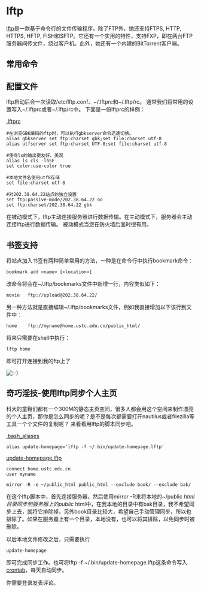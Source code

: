 ---
---

# lftp

[lftp](https://en.wikipedia.org/wiki/lftp "https://en.wikipedia.org/wiki/lftp")是一款基于命令行的文件传输程序。除了FTP外，她还支持FTPS, HTTP, HTTPS, HFTP, FISH和SFTP。它还有一个实用的特性，支持FXP，即在两台FTP服务器间传文件，绕过客户机。此外，她还有一个内建的BitTorrent客户端。 

## 常用命令

## 配置文件

lftp启动后会一次读取/etc/lftp.conf、~/.lftprc和~/.lftp/rc。 通常我们将常用的设置写入~/.lftprc或者~/.lftp/rc中。 下面是一份lftprc的样例： 

[.lftprc](/wiki/_export/code/linux_digest/435f.lftprc?codeblock=0 "下载片段")

    
    
    
    #在浏览GBK编码的ftp时，可以执行gbkserver命令迅速切换。
    alias gbkserver set ftp:charset gbk;set file:charset utf-8
    alias utfserver set ftp:charset UTF-8;set file:charset utf-8
     
    #使得ls的输出更友好、美观
    alias ls cls -lhSF
    set color:use-color true
     
    #本地文件名使用utf8存储
    set file:charset utf-8
     
    #对202.38.64.22站点的独立设置
    set ftp:passive-mode/202.38.64.22 no
    set ftp:charset/202.38.64.22 gbk

在被动模式下，lftp主动连接服务器进行数据传输。在主动模式下，服务器会主动连接lftp进行数据传输。 被动模式当您在防火墙后面时很有用。 

## 书签支持

将站点加入书签有两种简单常用的方法，一种是在命令行中执行bookmark命令： 

    
    
    bookmark add <name> [<location>]

改命令将会在~/.lftp/bookmarks文件中新增一行，内容类似如下： 

    
    
    movie	ftp://upload@202.38.64.22/

另一种方法就是直接编辑~/.lftp/bookmarks文件，例如我直接增加以下该行到文件中： 

    
    
    home    ftp://myname@home.ustc.edu.cn/public_html/

将来只需要在shell中执行： 

    
    
    lftp home

即可打开连接到我的ftp上了

![:-\)](../lib/images/smileys/icon_smile.gif)

## 奇巧淫技-使用lftp同步个人主页

科大的童鞋们都有一个300M的静态主页空间，很多人都会用这个空间来制作漂亮的个人主页，那你是怎么同步的呢？是不是每次都需要打开nautilus或者filezilla等工具一个个文件的复制呢？ 来看看用lftp的脚本同步吧。 

[.bash_aliases](/wiki/_export/code/linux_digest/cc37.bash_aliases?codeblock=1 "下载片段")

    
    
    
    alias update-homepage='lftp -f ~/.bin/update-homepage.lftp'

[update-homepage.lftp](/wiki/_export/code/linux_digest/update-homepagec273.lftp?codeblock=2 "下载片段")

    
    
    
    connect home.ustc.edu.cn
    user myname
     
    mirror -R -e ~/public_html public_html --exclude book/ --exclude bak/

在这个lftp脚本中，首先连接服务器，然后使用mirror -R来将本地的~/public _html目录同步到服务器上的public_ html中，在我本地的目录中有bak目录，我不希望同步上去，就将它排除掉，另外book目录比较大，希望自己手动管理同步，所以也排除了。如果在服务器上有一个目录，本地没有，也可以将其排除，以免同步时被删除。 

以后本地文件修改之后，只需要执行 

    
    
    update-homepage

即可完成同步工作。也可将lftp -f ~/.bin/update-homepage.lftp这条命令写入[crontab](/wiki/linux/crontab "linux:crontab")，每天自动同步。 

你需要登录发表评论。 

